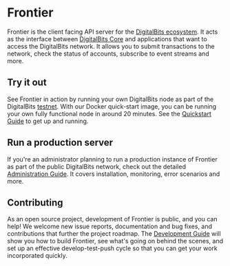 # Frontier
Frontier is the client facing API server for the [DigitalBits ecosystem](https://developer.digitalbits.io/guides/get-started/). It acts as the interface between [DigitalBits Core](https://github.com/xdbfoundation/DigitalBits) and applications that want to access the DigitalBits network. It allows you to submit transactions to the network, check the status of accounts, subscribe to event streams and more.

## Try it out
See Frontier in action by running your own DigitalBits node as part of the DigitalBits [testnet](https://github.com/xdbfoundation/docs/blob/master/guides/concepts/test-net.md). With our Docker quick-start image, you can be running your own fully functional node in around 20 minutes. See the [Quickstart Guide](internal/docs/quickstart.md) to get up and running.

## Run a production server
If you're an administrator planning to run a production instance of Frontier as part of the public DigitalBits network, check out the detailed [Administration Guide](internal/docs/admin.md). It covers installation, monitoring, error scenarios and more.

## Contributing
As an open source project, development of Frontier is public, and you can help! We welcome new issue reports, documentation and bug fixes, and contributions that further the project roadmap. The [Development Guide](internal/docs/developing.md) will show you how to build Frontier, see what's going on behind the scenes, and set up an effective develop-test-push cycle so that you can get your work incorporated quickly.

